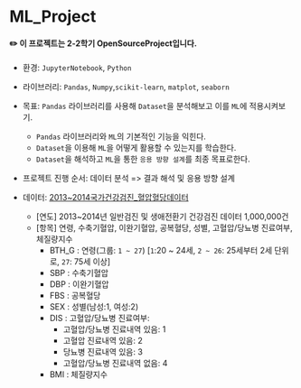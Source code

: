 ML_Project
===============

#### :pencil2: 이 프로젝트는 2-2학기 OpenSourceProject입니다.

 - 환경: `JupyterNotebook`, `Python`

 - 라이브러리: `Pandas`, `Numpy`,`scikit-learn`, `matplot`, `seaborn`

 - 목표: `Pandas` 라이브러리를 사용해 `Dataset`을 분석해보고 이를 `ML`에 적용시켜보기.   
   - `Pandas` 라이브러리와 `ML`의 기본적인 기능을 익힌다.
   - `Dataset`을 이용해 `ML`을 어떻게 활용할 수 있는지를 학습한다.
   - `Dataset`을 해석하고 `ML`을 통한 `응용 방향 설계`를 최종 목표로한다.   
    
 - 프로젝트 진행 순서: 데이터 분석 => 결과 해석 및 응용 방향 설계    

 - 데이터: [2013~2014국가건강검진_혈압혈당데이터](https://nhiss.nhis.or.kr/bd/ab/bdabf003cv.do)
   - [연도] 2013~2014년 일반검진 및 생애전환기 건강검진 데이터 1,000,000건
   - [항목] 연령, 수축기혈압, 이완기혈압, 공복혈당, 성별, 고혈압/당뇨병 진료여부, 체질량지수
     - BTH_G : 연령(그룹: `1 ~ 27`) [`1`:20 ~ 24세, `2 ~ 26`: 25세부터 2세 단위로, `27`: 75세 이상]
     - SBP : 수축기혈압
     - DBP : 이완기혈압
     - FBS : 공복혈당
     - SEX : 성별(남성:1, 여성:2)
     - DIS : 고혈압/당뇨병 진료여부:   
       - 고혈압/당뇨병 진료내역 있음: 1   
       - 고혈압 진료내역 있음: 2   
       - 당뇨병 진료내역 있음: 3   
       - 고혈압/당뇨병 진료내역 없음: 4   
     - BMI : 체질량지수
